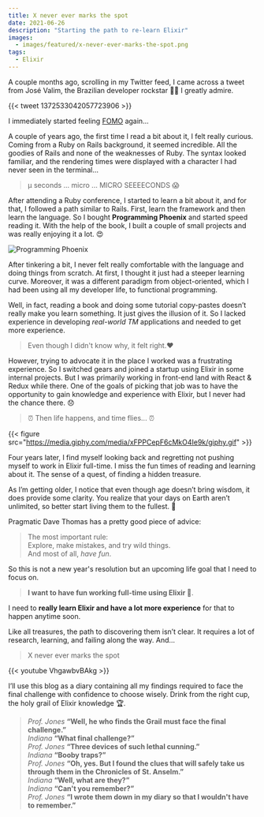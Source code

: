 ```yaml
---
title: X never ever marks the spot
date: 2021-06-26
description: "Starting the path to re-learn Elixir"
images:
  - images/featured/x-never-ever-marks-the-spot.png
tags:
  - Elixir
---
```


A couple months ago, scrolling in my Twitter feed, I came across a tweet from José Valim, the Brazilian developer rockstar 👨‍🎤 I greatly admire.

{{< tweet 1372533042057723906 >}}

I immediately started feeling [FOMO](https://en.wikipedia.org/wiki/Fear_of_missing_out) again...

A couple of years ago, the first time I read a bit about it, I felt really curious.
Coming from a Ruby on Rails background, it seemed incredible. All the goodies of Rails and none of the weaknesses of Ruby. The syntax looked familiar, and the rendering times were displayed with a character I had never seen in the terminal...

> &micro; seconds ... micro ... MICRO SEEEECONDS 😱

After attending a Ruby conference, I started to learn a bit about it, and for that, I followed a path similar to Rails. First, learn the framework and then learn the language. So I bought **Programming Phoenix** and started speed reading it. With the help of the book, I built a couple of small projects and was really enjoying it a lot. 😍

![Programming Phoenix](https://pragprog.com/titles/phoenix14/programming-phoenix-1-4/phoenix14_hu6d5b8b63a4954cb696e89b39f929331b_925363_500x0_resize_q75_box.jpg)

After tinkering a bit, I never felt really comfortable with the language and doing things from scratch. At first, I thought it just had a steeper learning curve. Moreover, it was a different paradigm from object-oriented, which I had been using all my developer life, to functional programming.

Well, in fact, reading a book and doing some tutorial copy-pastes doesn’t really make you learn something. It just gives the illusion of it. So I lacked experience in developing _real-world TM_ applications and needed to get more experience.

> Even though I didn't know why, it felt right.❤️

However, trying to advocate it in the place I worked was a frustrating experience. So I switched gears and joined a startup using Elixir in some internal projects. But I was primarily working in front-end land with React & Redux while there. One of the goals of picking that job was to have the opportunity to gain knowledge and experience with Elixir, but I never had the chance there. 😞

> ⏰ Then life happens, and time flies... ⏰

{{< figure src="https://media.giphy.com/media/xFPPCepF6cMkO4Ie9k/giphy.gif" >}}

Four years later, I find myself looking back and regretting not pushing myself to work in Elixir full-time. I miss the fun times of reading and learning about it. The sense of a quest, of finding a hidden treasure.

As I’m getting older, I notice that even though age doesn’t bring wisdom, it does provide some clarity. You realize that your days on Earth aren’t unlimited, so better start living them to the fullest. 💪

Pragmatic Dave Thomas has a pretty good piece of advice:

> The most important rule:<br/>
> Explore, make mistakes, and try wild things.<br/>
> And most of all, _have fun_.

So this is not a new year's resolution but an upcoming life goal that I need to focus on.

> **I want to have fun working full-time using Elixir 🥳**.

I need to **really learn Elixir and have a lot more experience** for that to happen anytime soon.

Like all treasures, the path to discovering them isn’t clear. It requires a lot of research, learning, and failing along the way. And…

> X never ever marks the spot

{{< youtube VhgawbvBAkg >}}

I’ll use this blog as a diary containing all my findings required to face the final challenge with confidence to choose wisely. Drink from the right cup, the holy grail of Elixir knowledge 🏆.

> _Prof. Jones_ **“Well, he who finds the Grail must face the final challenge.”**<br/>
> _Indiana_ **“What final challenge?”**<br/>
> _Prof. Jones_ **“Three devices of such lethal cunning.”**<br/>
> _Indiana_ **“Booby traps?”**<br/>
> _Prof. Jones_ **“Oh, yes. But I found the clues that will safely take us through them in the Chronicles of St. Anselm.”**<br/>
> _Indiana_ **“Well, what are they?”**<br/>
> _Indiana_ **“Can't you remember?”**<br/>
> _Prof. Jones_ **“I wrote them down in my diary so that I wouldn't have to remember.”**
